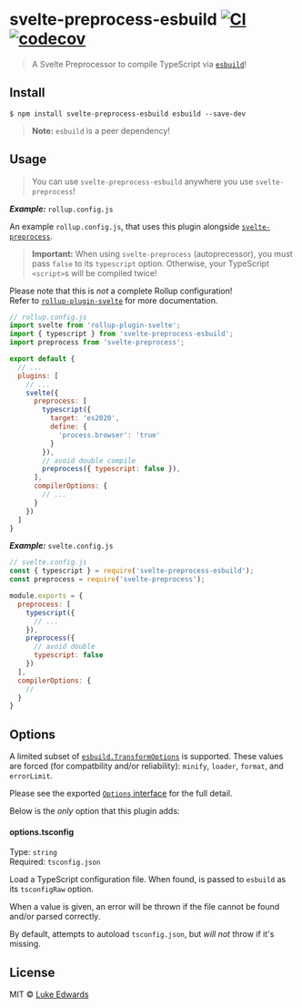 # svelte-preprocess-esbuild [![CI](https://github.com/lukeed/svelte-preprocess-esbuild/workflows/CI/badge.svg)](https://github.com/lukeed/svelte-preprocess-esbuild/actions) [![codecov](https://badgen.net/codecov/c/github/lukeed/svelte-preprocess-esbuild)](https://codecov.io/gh/lukeed/svelte-preprocess-esbuild)

> A Svelte Preprocessor to compile TypeScript via [`esbuild`](https://github.com/evanw/esbuild)!


## Install

```
$ npm install svelte-preprocess-esbuild esbuild --save-dev
```

> **Note:** `esbuild` is a peer dependency!


## Usage

> You can use `svelte-preprocess-esbuild` anywhere you use `svelte-preprocess`!

***Example:*** `rollup.config.js`

An example `rollup.config.js`, that uses this plugin alongside [`svelte-preprocess`](https://github.com/sveltejs/svelte-preprocess).

> **Important:** When using `svelte-preprocess` (autoprecessor), you must pass `false` to its `typescript` option. Otherwise, your TypeScript `<script>`s will be compiled twice!

Please note that this is _not_ a complete Rollup configuration! <br>Refer to [`rollup-plugin-svelte`](https://github.com/sveltejs/rollup-plugin-svelte) for more documentation.

```js
// rollup.config.js
import svelte from 'rollup-plugin-svelte';
import { typescript } from 'svelte-preprocess-esbuild';
import preprocess from 'svelte-preprocess';

export default {
  // ...
  plugins: [
    // ...
    svelte({
      preprocess: [
        typescript({
          target: 'es2020',
          define: {
            'process.browser': 'true'
          }
        }),
        // avoid double compile
        preprocess({ typescript: false }),
      ],
      compilerOptions: {
        // ...
      }
    })
  ]
}
```

***Example:*** `svelte.config.js`

```js
// svelte.config.js
const { typescript } = require('svelte-preprocess-esbuild');
const preprocess = require('svelte-preprocess');

module.exports = {
  preprocess: [
    typescript({
      // ...
    }),
    preprocess({
      // avoid double
      typescript: false
    })
  ],
  compilerOptions: {
    //
  }
}
```

## Options

A limited subset of [`esbuild.TransformOptions`](https://github.com/evanw/esbuild/blob/master/lib/types.ts#L126) is supported. These values are forced (for compatbility and/or reliability): `minify`, `loader`, `format`, and `errorLimit`.

Please see the exported [`Options` interface](https://github.com/lukeed/svelte-preprocess-esbuild/blob/master/src/index.ts#L17) for the full detail.

Below is the _only_ option that this plugin adds:

#### options.tsconfig
Type: `string`<br>
Required: `tsconfig.json`

Load a TypeScript configuration file. When found, is passed to `esbuild` as its `tsconfigRaw` option.

When a value is given, an error will be thrown if the file cannot be found and/or parsed correctly.

By default, attempts to autoload `tsconfig.json`, but _will not_ throw if it's missing.


## License

MIT © [Luke Edwards](https://lukeed.com)

